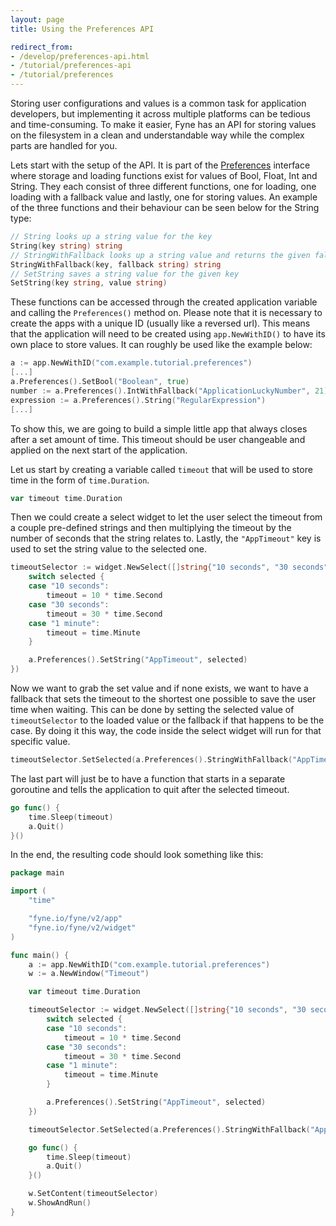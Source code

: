 ```yaml
---
layout: page
title: Using the Preferences API

redirect_from:
- /develop/preferences-api.html
- /tutorial/preferences-api
- /tutorial/preferences
---
```


Storing user configurations and values is a common task for application developers, but implementing it across multiple platforms can be tedious and time-consuming. To make it easier, Fyne has an API for storing values on the filesystem in a clean and understandable way while the complex parts are handled for you.

Lets start with the setup of the API. It is part of the [Preferences](https://pkg.go.dev/fyne.io/fyne/v2?tab=doc#Preferences) interface where storage and loading functions exist for values of Bool, Float, Int and String. They each consist of three different functions, one for loading, one loading with a fallback value and lastly, one for storing values. An example of the three functions and their behaviour can be seen below for the String type:
```go
// String looks up a string value for the key
String(key string) string
// StringWithFallback looks up a string value and returns the given fallback if not found
StringWithFallback(key, fallback string) string
// SetString saves a string value for the given key
SetString(key string, value string)
```

These functions can be accessed through the created application variable and calling the `Preferences()` method on. Please note that it is necessary to create the apps with a unique ID (usually like a reversed url). This means that the application will need to be created using `app.NewWithID()` to have its own place to store values. It can roughly be used like the example below:
```go
a := app.NewWithID("com.example.tutorial.preferences")
[...]
a.Preferences().SetBool("Boolean", true)
number := a.Preferences().IntWithFallback("ApplicationLuckyNumber", 21)
expression := a.Preferences().String("RegularExpression")
[...]
```

To show this, we are going to build a simple little app that always closes after a set amount of time. This timeout should be user changeable and applied on the next start of the application.

Let us start by creating a variable called `timeout` that will be used to store time in the form of `time.Duration`.
```go
var timeout time.Duration
```

Then we could create a select widget to let the user select the timeout from a couple pre-defined strings and then multiplying the timeout by the number of seconds that the string relates to. Lastly, the `"AppTimeout"` key is used to set the string value to the selected one.
```go
timeoutSelector := widget.NewSelect([]string{"10 seconds", "30 seconds", "1 minute"}, func(selected string) {
    switch selected {
    case "10 seconds":
        timeout = 10 * time.Second
    case "30 seconds":
        timeout = 30 * time.Second
    case "1 minute":
        timeout = time.Minute
    }

    a.Preferences().SetString("AppTimeout", selected)
})
```

Now we want to grab the set value and if none exists, we want to have a fallback that sets the timeout to the shortest one possible to save the user time when waiting. This can be done by setting the selected value of `timeoutSelector` to the loaded value or the fallback if that happens to be the case. By doing it this way, the code inside the select widget will run for that specific value.
```go
timeoutSelector.SetSelected(a.Preferences().StringWithFallback("AppTimeout", "10 seconds"))
```

The last part will just be to have a function that starts in a separate goroutine and tells the application to quit after the selected timeout.
```go
go func() {
    time.Sleep(timeout)
    a.Quit()
}()
```

In the end, the resulting code should look something like this:

```go
package main

import (
    "time"

    "fyne.io/fyne/v2/app"
    "fyne.io/fyne/v2/widget"
)

func main() {
    a := app.NewWithID("com.example.tutorial.preferences")
    w := a.NewWindow("Timeout")

    var timeout time.Duration

    timeoutSelector := widget.NewSelect([]string{"10 seconds", "30 seconds", "1 minute"}, func(selected string) {
        switch selected {
        case "10 seconds":
            timeout = 10 * time.Second
        case "30 seconds":
            timeout = 30 * time.Second
        case "1 minute":
            timeout = time.Minute
        }

        a.Preferences().SetString("AppTimeout", selected)
    })

    timeoutSelector.SetSelected(a.Preferences().StringWithFallback("AppTimeout", "10 seconds"))

    go func() {
        time.Sleep(timeout)
        a.Quit()
    }()

    w.SetContent(timeoutSelector)
    w.ShowAndRun()
}
```
